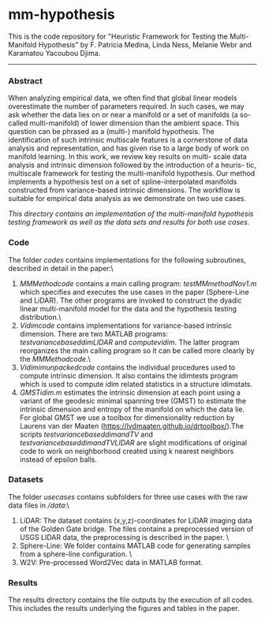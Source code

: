 # mm-hypothesis
This is the code repository for "Heuristic Framework for Testing the Multi-Manifold Hypothesis" by F. Patricia Medina, Linda Ness, Melanie Webr and Karamatou Yacoubou Djima.

-----------

### Abstract
When analyzing empirical data, we often find that global linear models overestimate the number of parameters required. In such cases, we may ask whether the data lies on or near a manifold or a set of manifolds (a so-called multi-manifold) of lower dimension than the ambient space. This question can be phrased as a (multi-) manifold hypothesis. The identification of such intrinsic multiscale features
is a cornerstone of data analysis and representation, and has given rise to a large body of work on manifold learning. In this work, we review key results on multi- scale data analysis and intrinsic dimension followed by the introduction of a heuris- tic, multiscale framework for testing the multi-manifold hypothesis. Our method implements a hypothesis test on a set of spline-interpolated manifolds constructed from variance-based intrinsic dimensions. The workflow is suitable for empirical data analysis as we demonstrate on two use cases.

*This directory contains an implementation of the multi-manifold hypothesis testing framework as well as the data sets and results for both use cases.*

### Code 
The folder *codes* contains implementations for the following subroutines, described in detail in the paper:\\
1) _MMMethodcode_ contains a main calling program: _testMMmethodNov1.m_ which specifies and executes the use cases in the paper (Sphere-Line and LiDAR). The other programs are invoked to construct the dyadic linear multi-manifold model for the data and the hypothesis testing distribution.\\
2) _Vidimcode_ contains implementations for variance-based intrinsic dimension. There are two MATLAB programs: _testvariancebaseddimLIDAR_ and _computevidim_. The latter program reorganizes the main calling program so it can be called more clearly by the _MMMethodcode_.\\
3) _Vidimimunpackedcode_ contains the individual procedures used to compute intrinsic dimension. It also contains the idimtests program which is used to compute idim related statistics in a structure idimstats.
4) _GMSTidim.m_ estimates the intrinsic dimension at each point using a variant of the geodesic minimal spanning tree (GMST) to estimate the intrinsic dimension and entropy of the manifold on which the data lie. For global GMST we use a toolbox for dimensionality reduction by Laurens van der Maaten (https://lvdmaaten.github.io/drtoolbox/).The scripts _testvariancebaseddimandTV_ and _testvariancebaseddimandTVLIDAR_ are slight modifications of original code to work on neighborhood created using k nearest neighbors instead of epsilon balls.

### Datasets
The folder *usecases* contains subfolders for three use cases with the raw data files in _/data_:\\
1) LiDAR: The dataset contains (x,y,z)-coordinates for LiDAR imaging data of the Golden Gate bridge. The files contains a preprocessed version of USGS LIDAR data, the preprocessing is described in the paper. \\
2) Sphere-Line: We folder contains MATLAB code for generating samples from a sphere-line configuration. \\
3) W2V: Pre-processed Word2Vec data in MATLAB format.

### Results 
The results directory contains the file outputs by the execution of all codes. This includes the results underlying the figures and tables in the paper.






